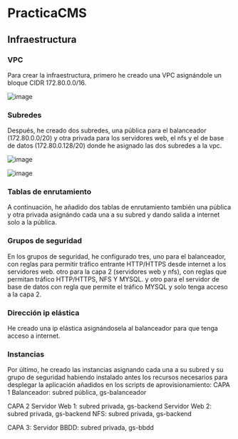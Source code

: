 # PracticaCMS

<h2>Infraestructura</h2>

<h3>VPC</h3>
Para crear la infraestructura, primero he creado una VPC asignándole un bloque CIDR 172.80.0.0/16.

![image](https://github.com/user-attachments/assets/0466b858-8153-4869-a6df-ce9447ef23c5)



<h3>Subredes</h3>
Después, he creado dos subredes, una pública para el balanceador (172.80.0.0/20) y otra privada para los servidores web, el nfs y el de base de datos (172.80.0.128/20) donde he asignado las dos subredes a la vpc.

![image](https://github.com/user-attachments/assets/bc5f5be1-2121-46ce-8173-0729967196b7)

![image](https://github.com/user-attachments/assets/61840dfb-04b6-4967-b50d-3bfcb8f8f5b4)


<h3>Tablas de enrutamiento</h3>
A continuación, he añadido dos tablas de enrutamiento también una pública y otra privada asignándo cada una a su subred y dando salida a internet solo a la pública.

<h3>Grupos de seguridad</h3>
En los grupos de seguridad, he configurado tres, 
uno para el balanceador, con reglas para permitir tráfico entrante HTTP/HTTPS desde internet a los servidores web.
otro para la capa 2 (servidores web y nfs), con reglas que permitan tráfico HTTP/HTTPS, NFS Y MYSQL.
y otro para el servidor de base de datos con regla que permite el tráfico MYSQL y solo tenga acceso a la capa 2.

<h3>Dirección ip elástica</h3>
He creado una ip elástica asignándosela al balanceador para que tenga acceso a internet.

<h3>Instancias</h3>
Por último, he creado las instancias asignando cada una a su subred y su grupo de seguridad habiendo instalado antes los recursos necesarios para desplegar la aplicación añadidos en los scripts de aprovisionamiento:
CAPA 1
Balanceador: subred pública, gs-balanceador 

CAPA 2
Servidor Web 1: subred privada, gs-backend
Servidor Web 2: subred privada, gs-backend
NFS: subred privada, gs-backend

CAPA 3:
Servidor BBDD: subred privada, gs-bbdd
